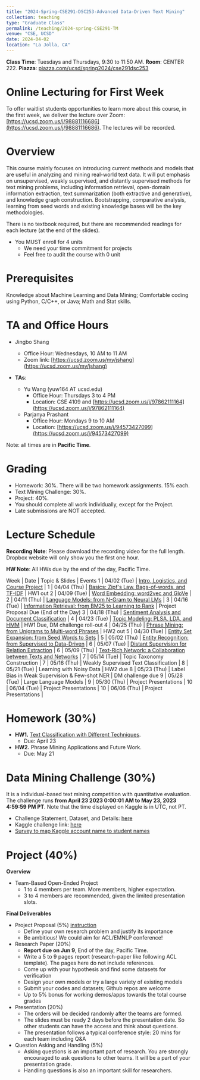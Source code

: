 ```yaml
---
title: "2024-Spring-CSE291-DSC253-Advanced Data-Driven Text Mining"
collection: teaching
type: "Graduate Class"
permalink: /teaching/2024-spring-CSE291-TM
venue: "CSE, UCSD"
date: 2024-04-02
location: "La Jolla, CA"
---
```


**Class Time**: Tuesdays and Thursdays, 9:30 to 11:50 AM.  **Room**: CENTER 222.  **Piazza**: [piazza.com/ucsd/spring2024/cse291dsc253](https://piazza.com/ucsd/spring2024/cse291dsc253)


Online Lecturing for First Week
======

To offer waitlist students opportunities to learn more about this course, in the first week, we deliver the lecture over Zoom: [https://ucsd.zoom.us/j/98881116686](https://ucsd.zoom.us/j/98881116686). The lectures will be recorded. 

Overview
======

This course mainly focuses on introducing current methods and models that are useful in analyzing and mining real-world text data. It will put emphasis on unsupervised, weakly supervised, and distantly supervised methods for text mining problems, including information retrieval, open-domain information extraction, text summarization (both extractive and generative), and knowledge graph construction. Bootstrapping, comparative analysis, learning from seed words and existing knowledge bases will be the key methodologies.

There is no textbook required, but there are recommended readings for each lecture (at the end of the slides).

- You MUST enroll for 4 units
    - We need your time commitment for projects
    - Feel free to audit the course with 0 unit


Prerequisites
======

Knowledge about Machine Learning and Data Mining; Comfortable coding using Python, C/C++, or Java; Math and Stat skills.

TA and Office Hours
======

- Jingbo Shang
    - Office Hour: Wednesdays, 10 AM to 11 AM
    - Zoom link: [https://ucsd.zoom.us/my/jshang](https://ucsd.zoom.us/my/jshang)

- **TAs**:
    - Yu Wang (yuw164 AT ucsd.edu)
        - Office Hour: Thursdays 3 to 4 PM
        - Location: CSE 4109 and [https://ucsd.zoom.us/j/97862111164](https://ucsd.zoom.us/j/97862111164)
    - Parjanya Prashant
        - Office Hour: Mondays 9 to 10 AM
        - Location: [https://ucsd.zoom.us/j/94573427099](https://ucsd.zoom.us/j/94573427099)


Note: all times are in **Pacific Time**.

Grading
======

- Homework: 30%. There will be two homework assignments. 15% each. 
- Text Mining Challenge: 30%.
- Project: 40%.
- You should complete all work individually, except for the Project.
- Late submissions are NOT accepted.

Lecture Schedule
======

**Recording Note**: Please download the recording video for the full length. Dropbox website will only show you the first one hour.

**HW Note**: All HWs due by the end of the day, Pacific Time. 

Week | Date        | Topic & Slides                                                  | Events
1    | 04/02 (Tue) | [Intro, Logistics, and Course Project](https://www.dropbox.com/scl/fo/yuej9ktwybceglwhf072j/h?rlkey=abv2spzi8jh462teus871dkop&dl=0) |
1    | 04/04 (Thu) | [Basics: Zipf's Law, Bags-of-words, and TF-IDF](https://www.dropbox.com/scl/fo/exrxk1sf9tfluh479obt4/h?rlkey=377l1qyuama4vyrpxye9vamsu&dl=0) | HW1 out
2    | 04/09 (Tue) | [Word Embedding: word2vec and GloVe](https://www.dropbox.com/scl/fo/82yc1wpbrmm1h3kljmpx8/h?rlkey=2rr5fcud93mkp9h6e3165wrbh&dl=0) |
2    | 04/11 (Thu) | [Language Models: from N-Gram to Neural LMs](https://www.dropbox.com/scl/fo/4hicsbrhj2unt84hf6swq/h?rlkey=e4djlbqj9urdqqvlxr8ftt8mv&dl=0) |
3    | 04/16 (Tue) | [Information Retrieval: from BM25 to Learning to Rank](https://www.dropbox.com/scl/fo/qgyqehkun6xusixdl1sbv/ACyeNoZuZmXumv_25i-VDrI?rlkey=781yu3q2emgvj0jytx2gujyp5&dl=0) | Project Proposal Due (End of the Day)
3    | 04/18 (Thu) | [Sentiment Analysis and Document Classification](https://www.dropbox.com/scl/fo/emolky6n7gx2hgtza5kee/AIJUYXfag3y9r72FZ-4KKbA?rlkey=idfnwg6tna77gca0ceeb0b20r&dl=0) |
4    | 04/23 (Tue) | [Topic Modeling: PLSA, LDA, and HMM](https://www.dropbox.com/scl/fo/r2v8o25ptab8ba4fdrf0s/AGATYWtj7b9El9UngNqhxq8?rlkey=39kdsl0zijk49ezerklbc6niq&dl=0) | HW1 Due, DM challenge roll-out
4    | 04/25 (Thu) | [Phrase Mining: from Unigrams to Multi-word Phrases](https://www.dropbox.com/scl/fo/hnyvxay9o1hrzskj7lqmz/AAs5f7bGdK66NkiFSS8v-ng?rlkey=wejnpueyyoe7vesz5g53rg6xb&dl=0) | HW2 out
5    | 04/30 (Tue) | [Entity Set Expansion: from Seed Words to Sets](https://www.dropbox.com/scl/fo/n99onmjr1236ln58i2fdj/ACbAXb5X7LR8wyOggl1HtPA?rlkey=o01k1azqjwjip5xiw1wun5ysb&dl=0) |
5    | 05/02 (Thu) | [Entity Recognition: from Supervised to Data-Driven](https://www.dropbox.com/scl/fo/e3h9lpctq7n2lip1sysh2/AOmnRMWtz5o5Uk4e-PygTh0?rlkey=cuaoqvietsn8mz2ygzlbgykhx&dl=0) |
6    | 05/07 (Tue) | [Distant Supervision for Relation Extraction](https://www.dropbox.com/scl/fo/z9tdg460fbdaeg36w4s6i/AL5houkckOXVMDAzYYwXzdA?rlkey=xar8g7w4yoxe4al0xdgmgxb1c&dl=0) |
6    | 05/09 (Thu) | [Text-Rich Network: a Collaboration between Texts and Networks](https://www.dropbox.com/scl/fo/72arhpkh2kazx64aoew5l/AK8kiJlYcFLC2LSBGGh64oc?rlkey=ukl0xh9tliak7b2i5r8d2o64u&dl=0) |
7    | 05/14 (Tue) | Topic Taxonomy Construction |
7    | 05/16 (Thu) | Weakly Supervised Text Classification |
8    | 05/21 (Tue) | Learning with Noisy Data | HW2 due
8    | 05/23 (Thu) | Label Bias in Weak Supervision & Few-shot NER | DM challenge due
9    | 05/28 (Tue) | Large Language Models | 
9    | 05/30 (Thu) | Project Presentations                                           |
10   | 06/04 (Tue) | Project Presentations                                           |
10   | 06/06 (Thu) | Project Presentations                                           |

Homework (30%)
======

- **HW1.** [Text Classification with Different Techniques](https://www.dropbox.com/scl/fi/w3dobgyr32uu61gl1j2mk/HW-1.zip?rlkey=eh8stynzp0j2rf3reu1v0dmd4&dl=0).
    - Due: April 23
- **HW2.** Phrase Mining Applications and Future Work. 
    - Due: May 21

Data Mining Challenge (30%)
======

It is a individual-based text mining competition with quantitative evaluation. 
The challenge runs **from April 23 2023 0:00:01 AM to May 23, 2023 4:59:59 PM PT**. Note that the time displayed on Kaggle is in UTC, not PT.

- Challenge Statement, Dataset, and Details: [here](https://www.dropbox.com/scl/fi/213drpo1mg8m3h37gaqww/KaggleChallenge2024.zip?rlkey=7lsy4q8zu13zhiny06j4rxeb2&dl=0)
- Kaggle challenge link: [here](https://www.kaggle.com/t/1878a8d335b54970afbaacef28fe209c)
- [Survey to map Kaggle account name to student names](https://docs.google.com/forms/d/e/1FAIpQLSdHf-65yxD9aiKcDEz0ql1Knm84gHqAwLx34p1Bdw8prvDBzQ/viewform?usp=sf_link)

Project (40%)
======

**Overview**
- Team-Based Open-Ended Project
    - 1 to 4 members per team. More members, higher expectation.
    - 3 to 4 members are recommended, given the limited presentation slots.

**Final Deliverables**
- Project Proposal (5%) [instruction](https://www.dropbox.com/s/vtct1ihynpouqcx/CSE291_Text_Mining___Project_Proposal.pdf?dl=0)
    - Define your own research problem and justify its importance
    - Be ambitious! We could aim for ACL/EMNLP conference!
- Research Paper (20%)
    - **Report due on Jun 9**, End of the day, Pacific Time. 
    - Write a 5 to 9 pages report (research-paper like following ACL template). The pages here do not include references.
    - Come up with your hypothesis and find some datasets for verification
    - Design your own models or try a large variety of existing models
    - Submit your codes and datasets; Github repos are welcome
    - Up to 5% bonus for working demos/apps towards the total course grades
- Presentation (20%)
    - The orders will be decided randomly after the teams are formed.
    - The slides must be ready 2 days before the presentation date. So other students can have the access and think about questions.
    - The presentation follows a typical conference style: 20 mins for each team including Q&A
- Question Asking and Handling (5%)
    - Asking questions is an important part of research. You are strongly encouraged to ask 
    questions to other teams. It will be a part of your presentation grade.
    - Handling questions is also an important skill for researchers. 
